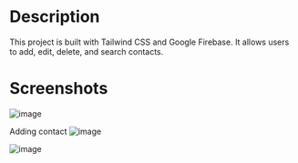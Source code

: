 # Description
This project is built with Tailwind CSS and Google Firebase. It allows users to add, edit, delete, and search contacts.

# Screenshots

![image](https://github.com/user-attachments/assets/894526ce-5f48-4ae9-825e-6dc4f3f3d4d8)

Adding contact
![image](https://github.com/user-attachments/assets/4e0f67b7-7737-4fc6-aac7-016e900282af)

![image](https://github.com/user-attachments/assets/ce4893c9-83b0-4751-a600-608361ad6776)

